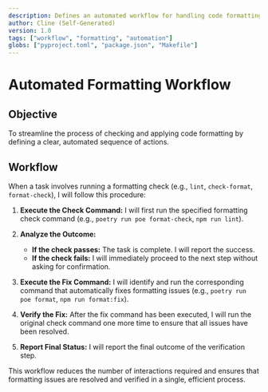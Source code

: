```yaml
---
description: Defines an automated workflow for handling code formatting checks and fixes.
author: Cline (Self-Generated)
version: 1.0
tags: ["workflow", "formatting", "automation"]
globs: ["pyproject.toml", "package.json", "Makefile"]
---
```


# Automated Formatting Workflow

## Objective
To streamline the process of checking and applying code formatting by defining a clear, automated sequence of actions.

## Workflow

When a task involves running a formatting check (e.g., `lint`, `check-format`, `format-check`), I will follow this procedure:

1.  **Execute the Check Command:** I will first run the specified formatting check command (e.g., `poetry run poe format-check`, `npm run lint`).

2.  **Analyze the Outcome:**
    *   **If the check passes:** The task is complete. I will report the success.
    *   **If the check fails:** I will immediately proceed to the next step without asking for confirmation.

3.  **Execute the Fix Command:** I will identify and run the corresponding command that automatically fixes formatting issues (e.g., `poetry run poe format`, `npm run format:fix`).

4.  **Verify the Fix:** After the fix command has been executed, I will run the original check command one more time to ensure that all issues have been resolved.

5.  **Report Final Status:** I will report the final outcome of the verification step.

This workflow reduces the number of interactions required and ensures that formatting issues are resolved and verified in a single, efficient process.
